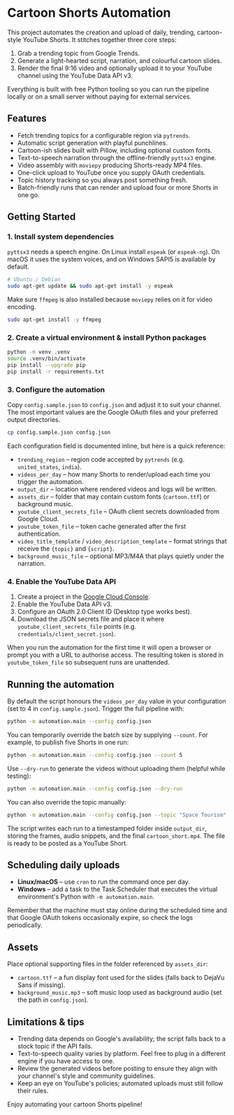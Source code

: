 # Cartoon Shorts Automation

This project automates the creation and upload of daily, trending, cartoon-style
YouTube Shorts. It stitches together three core steps:

1. Grab a trending topic from Google Trends.
2. Generate a light-hearted script, narration, and colourful cartoon slides.
3. Render the final 9:16 video and optionally upload it to your YouTube channel
   using the YouTube Data API v3.

Everything is built with free Python tooling so you can run the pipeline locally
or on a small server without paying for external services.

## Features

- Fetch trending topics for a configurable region via `pytrends`.
- Automatic script generation with playful punchlines.
- Cartoon-ish slides built with Pillow, including optional custom fonts.
- Text-to-speech narration through the offline-friendly `pyttsx3` engine.
- Video assembly with `moviepy` producing Shorts-ready MP4 files.
- One-click upload to YouTube once you supply OAuth credentials.
- Topic history tracking so you always post something fresh.
- Batch-friendly runs that can render and upload four or more Shorts in one go.

## Getting Started

### 1. Install system dependencies

`pyttsx3` needs a speech engine. On Linux install `espeak` (or
`espeak-ng`). On macOS it uses the system voices, and on Windows SAPI5
is available by default.

```bash
# Ubuntu / Debian
sudo apt-get update && sudo apt-get install -y espeak
```

Make sure `ffmpeg` is also installed because `moviepy` relies on it for
video encoding.

```bash
sudo apt-get install -y ffmpeg
```

### 2. Create a virtual environment & install Python packages

```bash
python -m venv .venv
source .venv/bin/activate
pip install --upgrade pip
pip install -r requirements.txt
```

### 3. Configure the automation

Copy `config.sample.json` to `config.json` and adjust it to suit your
channel. The most important values are the Google OAuth files and your
preferred output directories.

```bash
cp config.sample.json config.json
```

Each configuration field is documented inline, but here is a quick
reference:

- `trending_region` – region code accepted by `pytrends` (e.g. `united_states`, `india`).
- `videos_per_day` – how many Shorts to render/upload each time you trigger the automation.
- `output_dir` – location where rendered videos and logs will be written.
- `assets_dir` – folder that may contain custom fonts (`cartoon.ttf`) or background music.
- `youtube_client_secrets_file` – OAuth client secrets downloaded from Google Cloud.
- `youtube_token_file` – token cache generated after the first authentication.
- `video_title_template` / `video_description_template` – format strings that receive the `{topic}` and `{script}`.
- `background_music_file` – optional MP3/M4A that plays quietly under the narration.

### 4. Enable the YouTube Data API

1. Create a project in the [Google Cloud Console](https://console.cloud.google.com/).
2. Enable the YouTube Data API v3.
3. Configure an OAuth 2.0 Client ID (Desktop type works best).
4. Download the JSON secrets file and place it where `youtube_client_secrets_file`
   points (e.g. `credentials/client_secret.json`).

When you run the automation for the first time it will open a browser or
prompt you with a URL to authorise access. The resulting token is stored
in `youtube_token_file` so subsequent runs are unattended.

## Running the automation

By default the script honours the `videos_per_day` value in your
configuration (set to 4 in `config.sample.json`). Trigger the full
pipeline with:

```bash
python -m automation.main --config config.json
```

You can temporarily override the batch size by supplying `--count`.
For example, to publish five Shorts in one run:

```bash
python -m automation.main --config config.json --count 5
```

Use `--dry-run` to generate the videos without uploading them (helpful
while testing):

```bash
python -m automation.main --config config.json --dry-run
```

You can also override the topic manually:

```bash
python -m automation.main --config config.json --topic "Space Tourism"
```

The script writes each run to a timestamped folder inside
`output_dir`, storing the frames, audio snippets, and the final
`cartoon_short.mp4`. The file is ready to be posted as a YouTube Short.

## Scheduling daily uploads

- **Linux/macOS** – use `cron` to run the command once per day.
- **Windows** – add a task to the Task Scheduler that executes the
  virtual environment's Python with `-m automation.main`.

Remember that the machine must stay online during the scheduled time and
that Google OAuth tokens occasionally expire, so check the logs
periodically.

## Assets

Place optional supporting files in the folder referenced by
`assets_dir`:

- `cartoon.ttf` – a fun display font used for the slides (falls back to
  DejaVu Sans if missing).
- `background_music.mp3` – soft music loop used as background audio (set
  the path in `config.json`).

## Limitations & tips

- Trending data depends on Google's availability; the script falls back
  to a stock topic if the API fails.
- Text-to-speech quality varies by platform. Feel free to plug in a
  different engine if you have access to one.
- Review the generated videos before posting to ensure they align with
  your channel's style and community guidelines.
- Keep an eye on YouTube's policies; automated uploads must still follow
  their rules.

Enjoy automating your cartoon Shorts pipeline!
